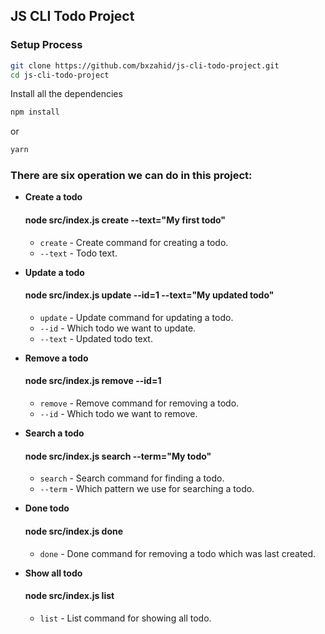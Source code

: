 ## JS CLI Todo Project

### Setup Process

```bash
git clone https://github.com/bxzahid/js-cli-todo-project.git
cd js-cli-todo-project
```

Install all the dependencies

```bash
npm install
```

or

```bash
yarn
```

### There are six operation we can do in this project:

-   **Create a todo**

    #### node src/index.js create --text="My first todo"

    -   `create` - Create command for creating a todo.
    -   `--text` - Todo text.

-   **Update a todo**

    #### node src/index.js update --id=1 --text="My updated todo"

    -   `update` - Update command for updating a todo.
    -   `--id` - Which todo we want to update.
    -   `--text` - Updated todo text.

-   **Remove a todo**

    #### node src/index.js remove --id=1

    -   `remove` - Remove command for removing a todo.
    -   `--id` - Which todo we want to remove.

-   **Search a todo**

    #### node src/index.js search --term="My todo"

    -   `search` - Search command for finding a todo.
    -   `--term` - Which pattern we use for searching a todo.

-   **Done todo**

    #### node src/index.js done

    -   `done` - Done command for removing a todo which was last created.

-   **Show all todo**

    #### node src/index.js list

    -   `list` - List command for showing all todo.
